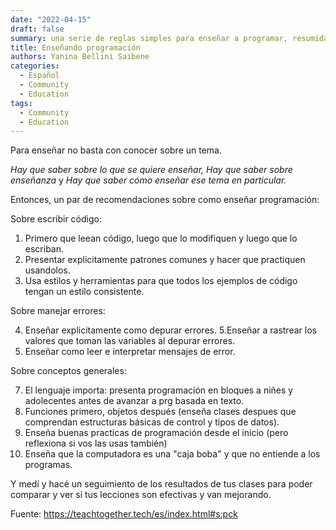 ```yaml
---
date: "2022-04-15"
draft: false
summary: una serie de reglas simples para enseñar a programar, resumidas del libro Enseñar Tecnología en Comunidad.
title: Enseñando programación
authors: Yanina Bellini Saibene
categories:
  - Español
  - Community
  - Education
tags: 
  - Community
  - Education
---
```


Para enseñar no basta con conocer sobre un tema. 

_Hay que saber sobre lo que se quiere enseñar,_ 
_Hay que saber sobre enseñanza_ y 
_Hay que saber cómo enseñar ese tema en particular._

Entonces, un par de recomendaciones sobre como enseñar programación:

Sobre escribir código:

1. Primero que leean código, luego que lo modifiquen y luego que lo escriban.
2. Presentar explicitamente patrones comunes y hacer que practiquen usandolos. 
3. Usa estilos y herramientas para que todos los ejemplos de código tengan un estilo consistente.

Sobre manejar errores:

4. Enseñar explicitamente como depurar errores.
5.Enseñar a rastrear los valores que toman las variables al depurar errores.
6. Enseñar como leer e interpretar mensajes de error.

Sobre conceptos generales:

7. El lenguaje importa: presenta programación en bloques a niñes y adolecentes antes de avanzar a prg basada en texto.
8. Funciones primero, objetos después (enseña clases despues que comprendan estructuras básicas de control y tipos de datos).
9. Enseña buenas practicas de programación desde el inicio (pero reflexiona si vos las usas también)
10. Enseña que la computadora es una "caja boba" y que no entiende a los programas.

Y medí y hacé un seguimiento de los resultados de tus clases para poder comparar y ver si tus lecciones son efectivas y van mejorando.

Fuente: https://teachtogether.tech/es/index.html#s:pck

